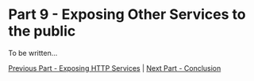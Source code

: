 # Part 9 - Exposing Other Services to the public

To be written...


[Previous Part - Exposing HTTP Services](./Part8-ExpsoingHTTP.md) | [Next Part - Conclusion](./Part10-Conclusion.md)